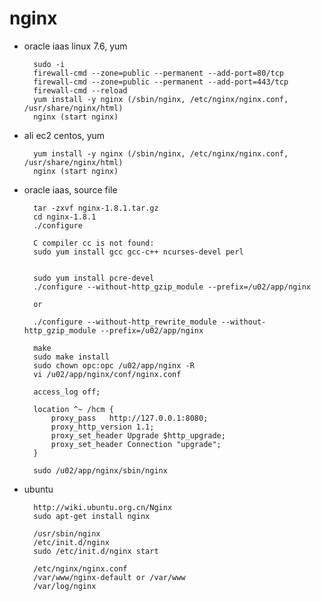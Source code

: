 # nginx

- oracle iaas linux 7.6, yum

        sudo -i
        firewall-cmd --zone=public --permanent --add-port=80/tcp
        firewall-cmd --zone=public --permanent --add-port=443/tcp
        firewall-cmd --reload
        yum install -y nginx (/sbin/nginx, /etc/nginx/nginx.conf, /usr/share/nginx/html)
        nginx (start nginx)

- ali ec2 centos, yum

        yum install -y nginx (/sbin/nginx, /etc/nginx/nginx.conf, /usr/share/nginx/html)
        nginx (start nginx)

- oracle iaas, source file

        tar -zxvf nginx-1.8.1.tar.gz
        cd nginx-1.8.1
        ./configure

        C compiler cc is not found:
        sudo yum install gcc gcc-c++ ncurses-devel perl


        sudo yum install pcre-devel
        ./configure --without-http_gzip_module --prefix=/u02/app/nginx

        or

        ./configure --without-http_rewrite_module --without-http_gzip_module --prefix=/u02/app/nginx

        make
        sudo make install
        sudo chown opc:opc /u02/app/nginx -R
        vi /u02/app/nginx/conf/nginx.conf

        access_log off;

        location ^~ /hcm {
            proxy_pass   http://127.0.0.1:8080;
            proxy_http_version 1.1;
            proxy_set_header Upgrade $http_upgrade;
            proxy_set_header Connection "upgrade";
        }

        sudo /u02/app/nginx/sbin/nginx

- ubuntu

        http://wiki.ubuntu.org.cn/Nginx
        sudo apt-get install nginx

        /usr/sbin/nginx
        /etc/init.d/nginx
        sudo /etc/init.d/nginx start

        /etc/nginx/nginx.conf
        /var/www/nginx-default or /var/www
        /var/log/nginx
